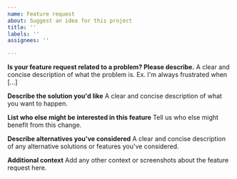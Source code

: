 ```yaml
---
name: Feature request
about: Suggest an idea for this project
title: ''
labels: ''
assignees: ''

---
```


**Is your feature request related to a problem? Please describe.**
A clear and concise description of what the problem is. Ex. I'm always frustrated when [...]

**Describe the solution you'd like**
A clear and concise description of what you want to happen.

**List who else might be interested in this feature**
Tell us who else might benefit from this change.

**Describe alternatives you've considered**
A clear and concise description of any alternative solutions or features you've considered.

**Additional context**
Add any other context or screenshots about the feature request here.
